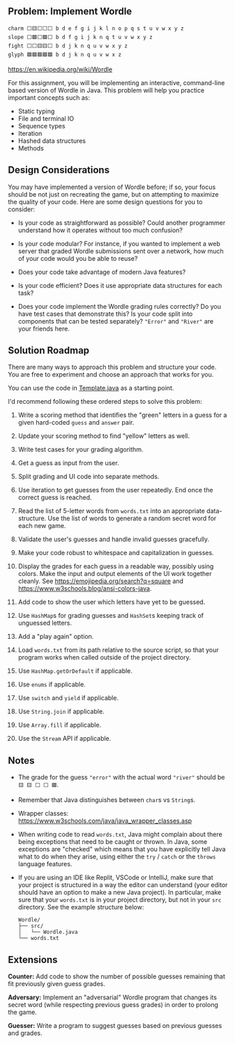 ## Problem: Implement Wordle

```
charm ⬜🟨⬜⬜⬜ b d e f g i j k l n o p q s t u v w x y z
slope ⬜🟩⬜🟩⬜ b d f g i j k n q t u v w x y z
fight ⬜⬜🟨🟨⬜ b d j k n q u v w x y z
glyph 🟩🟩🟩🟩🟩 b d j k n q u v w x z
```

https://en.wikipedia.org/wiki/Wordle

For this assignment, you will be implementing an interactive, command-line based version of Wordle in Java. This problem will help you practice important concepts such as:

- Static typing
- File and terminal IO
- Sequence types
- Iteration
- Hashed data structures
- Methods

## Design Considerations

You may have implemented a version of Wordle before; if so, your focus should be not just on recreating the game, but on attempting to maximize the quality of your code. Here are some design questions for you to consider:

- Is your code as straightforward as possible? Could another programmer understand how it operates without too much confusion?

- Is your code modular? For instance, if you wanted to implement a web server that graded Wordle submissions sent over a network, how much of your code would you be able to reuse?

- Does your code take advantage of modern Java features?

- Is your code efficient? Does it use appropriate data structures for each task?

- Does your code implement the Wordle grading rules correctly? Do you have test cases that demonstrate this? Is your code split into components that can be tested separately? `"Error"` and `"River"` are your friends here.

## Solution Roadmap

There are many ways to approach this problem and structure your code. You are free to experiment and choose an approach that works for you.

You can use the code in [Template.java](Template.java) as a starting point.

I'd recommend following these ordered steps to solve this problem:

1. Write a scoring method that identifies the "green" letters in a guess for a given hard-coded `guess` and `answer` pair.

2. Update your scoring method to find "yellow" letters as well.

3. Write test cases for your grading algorithm.

4. Get a guess as input from the user.

5. Split grading and UI code into separate methods.

6. Use iteration to get guesses from the user repeatedly. End once the correct guess is reached.

7. Read the list of 5-letter words from `words.txt` into an appropriate data-structure. Use the list of words to generate a random secret word for each new game.

8. Validate the user's guesses and handle invalid guesses gracefully.

9. Make your code robust to whitespace and capitalization in guesses.

10. Display the grades for each guess in a readable way, possibly using colors. Make the input and output elements of the UI work together cleanly. See https://emojipedia.org/search?q=square and https://www.w3schools.blog/ansi-colors-java.

11. Add code to show the user which letters have yet to be guessed.

12. Use `HashMap`s for grading guesses and `HashSet`s keeping track of unguessed letters.

13. Add a "play again" option.

14. Load `words.txt` from its path relative to the source script, so that your program works when called outside of the project directory.

15. Use `HashMap.getOrDefault` if applicable.

16. Use `enums` if applicable.

17. Use `switch` and `yield` if applicable.

18. Use `String.join` if applicable.

19. Use `Array.fill` if applicable.

20. Use the `Stream` API if applicable.

## Notes

- The grade for the guess `"error"` with the actual word `"river"` should be `🟨 🟨 ⬜ ⬜ 🟩`.

- Remember that Java distinguishes between `char`s vs `String`s.

- Wrapper classes: https://www.w3schools.com/java/java_wrapper_classes.asp

- When writing code to read `words.txt`, Java might complain about there being exceptions that need to be caught or thrown. In Java, some exceptions are "checked" which means that you have explicitly tell Java what to do when they arise, using either the `try` / `catch` or the `throws` language features.

- If you are using an IDE like Replit, VSCode or IntelliJ, make sure that your project is structured in a way the editor can understand (your editor should have an option to make a new Java project). In particular, make sure that your `words.txt` is in your project directory, but not in your `src` directory. See the example structure below:

  ```
  Wordle/
  ├── src/
  │   └── Wordle.java
  └── words.txt
  ```

## Extensions

**Counter:** Add code to show the number of possible guesses remaining that fit previously given guess grades.

**Adversary:** Implement an "adversarial" Wordle program that changes its secret word (while respecting previous guess grades) in order to prolong the game.

**Guesser:** Write a program to suggest guesses based on previous guesses and grades.
